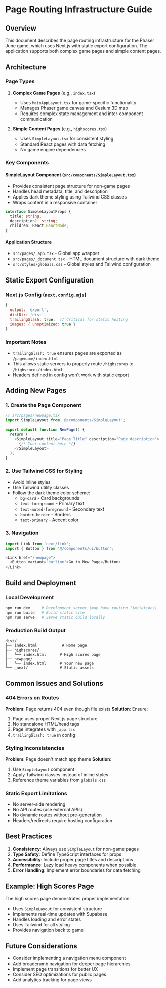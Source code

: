 # Page Routing Infrastructure Guide

## Overview

This document describes the page routing infrastructure for the Phaser June game, which uses Next.js with static export configuration. The application supports both complex game pages and simple content pages.

## Architecture

### Page Types

1. **Complex Game Pages** (e.g., `index.tsx`)
   - Uses `MainAppLayout.tsx` for game-specific functionality
   - Manages Phaser game canvas and Cesium 3D map
   - Requires complex state management and inter-component communication

2. **Simple Content Pages** (e.g., `highscores.tsx`)
   - Uses `SimpleLayout.tsx` for consistent styling
   - Standard React pages with data fetching
   - No game engine dependencies

### Key Components

#### SimpleLayout Component (`src/components/SimpleLayout.tsx`)
- Provides consistent page structure for non-game pages
- Handles head metadata, title, and description
- Applies dark theme styling using Tailwind CSS classes
- Wraps content in a responsive container

```typescript
interface SimpleLayoutProps {
  title: string;
  description?: string;
  children: React.ReactNode;
}
```

#### Application Structure
- `src/pages/_app.tsx` - Global app wrapper
- `src/pages/_document.tsx` - HTML document structure with dark theme
- `src/styles/globals.css` - Global styles and Tailwind configuration

## Static Export Configuration

### Next.js Config (`next.config.mjs`)
```javascript
{
  output: 'export',
  distDir: 'dist',
  trailingSlash: true,  // Critical for static hosting
  images: { unoptimized: true }
}
```

### Important Notes
- `trailingSlash: true` ensures pages are exported as `/pagename/index.html`
- This allows static servers to properly route `/highscores` to `/highscores/index.html`
- Headers defined in config won't work with static export

## Adding New Pages

### 1. Create the Page Component
```typescript
// src/pages/newpage.tsx
import SimpleLayout from '@/components/SimpleLayout';

export default function NewPage() {
  return (
    <SimpleLayout title="Page Title" description="Page description">
      {/* Your content here */}
    </SimpleLayout>
  );
}
```

### 2. Use Tailwind CSS for Styling
- Avoid inline styles
- Use Tailwind utility classes
- Follow the dark theme color scheme:
  - `bg-card` - Card backgrounds
  - `text-foreground` - Primary text
  - `text-muted-foreground` - Secondary text
  - `border-border` - Borders
  - `text-primary` - Accent color

### 3. Navigation
```typescript
import Link from 'next/link';
import { Button } from '@/components/ui/button';

<Link href="/newpage">
  <Button variant="outline">Go to New Page</Button>
</Link>
```

## Build and Deployment

### Local Development
```bash
npm run dev     # Development server (may have routing limitations)
npm run build   # Build static site
npm run serve   # Serve static build locally
```

### Production Build Output
```
dist/
├── index.html           # Home page
├── highscores/
│   └── index.html      # High scores page
├── newpage/
│   └── index.html      # Your new page
└── _next/              # Static assets
```

## Common Issues and Solutions

### 404 Errors on Routes
**Problem**: Page returns 404 even though file exists
**Solution**: Ensure:
1. Page uses proper Next.js page structure
2. No standalone HTML/head tags
3. Page integrates with `_app.tsx`
4. `trailingSlash: true` in config

### Styling Inconsistencies
**Problem**: Page doesn't match app theme
**Solution**: 
1. Use `SimpleLayout` component
2. Apply Tailwind classes instead of inline styles
3. Reference theme variables from `globals.css`

### Static Export Limitations
- No server-side rendering
- No API routes (use external APIs)
- No dynamic routes without pre-generation
- Headers/redirects require hosting configuration

## Best Practices

1. **Consistency**: Always use `SimpleLayout` for non-game pages
2. **Type Safety**: Define TypeScript interfaces for props
3. **Accessibility**: Include proper page titles and descriptions
4. **Performance**: Lazy load heavy components when possible
5. **Error Handling**: Implement error boundaries for data fetching

## Example: High Scores Page

The high scores page demonstrates proper implementation:
- Uses `SimpleLayout` for consistent structure
- Implements real-time updates with Supabase
- Handles loading and error states
- Uses Tailwind for all styling
- Provides navigation back to game

## Future Considerations

- Consider implementing a navigation menu component
- Add breadcrumb navigation for deeper page hierarchies
- Implement page transitions for better UX
- Consider SEO optimizations for public pages
- Add analytics tracking for page views